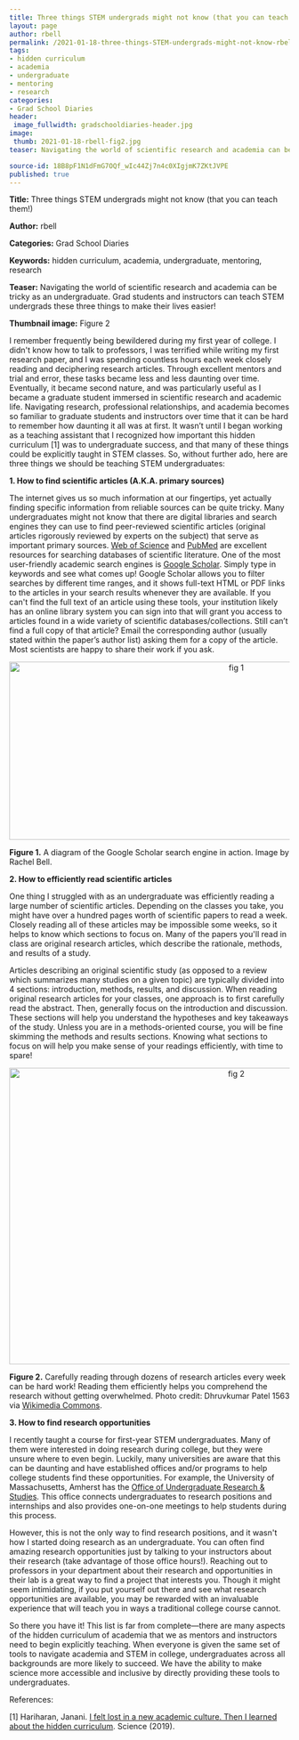 ```yaml
---
title: Three things STEM undergrads might not know (that you can teach them!)
layout: page
author: rbell
permalink: /2021-01-18-three-things-STEM-undergrads-might-not-know-rbell/
tags:
- hidden curriculum
- academia
- undergraduate
- mentoring
- research
categories:
- Grad School Diaries
header:
 image_fullwidth: gradschooldiaries-header.jpg
image:
 thumb: 2021-01-18-rbell-fig2.jpg
teaser: Navigating the world of scientific research and academia can be tricky as an undergraduate. Grad students and instructors can teach STEM undergrads these three things to make their lives easier!

source-id: 18B8pF1N1dFmG7OQf_wIc44Zj7n4c0XIgjmK7ZKtJVPE
published: true
---
```

**Title:** Three things STEM undergrads might not know (that you can teach them!)

**Author:** rbell

**Categories:** Grad School Diaries

**Keywords:** hidden curriculum, academia, undergraduate, mentoring, research

**Teaser:** Navigating the world of scientific research and academia can be tricky as an undergraduate. Grad students and instructors can teach STEM undergrads these three things to make their lives easier!

**Thumbnail image:** Figure 2

I remember frequently being bewildered during my first year of college. I didn't know how to talk to professors, I was terrified while writing my first research paper, and I was spending countless hours each week closely reading and deciphering research articles. Through excellent mentors and trial and error, these tasks became less and less daunting over time. Eventually, it became second nature, and was particularly useful as I became a graduate student immersed in scientific research and academic life. Navigating research, professional relationships, and academia becomes so familiar to graduate students and instructors over time that it can be hard to remember how daunting it all was at first. It wasn’t until I began working as a teaching assistant that I recognized how important this hidden curriculum [1] was to undergraduate success, and that many of these things could be explicitly taught in STEM classes. So, without further ado, here are three things we should be teaching STEM undergraduates:

**1. How to find scientific articles (A.K.A. primary sources)**

The internet gives us so much information at our fingertips, yet actually finding specific information from reliable sources can be quite tricky. Many undergraduates might not know that there are digital libraries and search engines they can use to find peer-reviewed scientific articles (original articles rigorously reviewed by experts on the subject) that serve as important primary sources. [Web of Science](http://www.webofknowledge.com) and [PubMed](https://pubmed.ncbi.nlm.nih.gov/) are excellent resources for searching databases of scientific literature. One of the most user-friendly academic search engines is [Google Scholar](https://scholar.google.com/). Simply type in keywords and see what comes up! Google Scholar allows you to filter searches by different time ranges, and it shows full-text HTML or PDF links to the articles in your search results whenever they are available. If you can't find the full text of an article using these tools, your institution likely has an online library system you can sign into that will grant you access to articles found in a wide variety of scientific databases/collections. Still can’t find a full copy of that article? Email the corresponding author (usually stated within the paper’s author list) asking them for a copy of the article. Most scientists are happy to share their work if you ask.

<center><a data-flickr-embed="true" href="https://www.flickr.com/photos/139839751@N06/50841594658/in/dateposted-public/" title="fig 1"><img src="https://live.staticflickr.com/65535/50841594658_fb10574bcc_c.jpg" width="800" height="320" alt="fig 1"></a><script async src="//embedr.flickr.com/assets/client-code.js" charset="utf-8"></script></center>

**Figure 1.** A diagram of the Google Scholar search engine in action. Image by Rachel Bell.

**2. How to efficiently read scientific articles**

One thing I struggled with as an undergraduate was efficiently reading a large number of scientific articles. Depending on the classes you take, you might have over a hundred pages worth of scientific papers to read a week. Closely reading all of these articles may be impossible some weeks, so it helps to know which sections to focus on. Many of the papers you'll read in class are original research articles, which describe the rationale, methods, and results of a study.

Articles describing an original scientific study (as opposed to a review which summarizes many studies on a given topic) are typically divided into 4 sections: introduction, methods, results, and discussion. When reading original research articles for your classes, one approach is to first carefully read the abstract. Then, generally focus on the introduction and discussion. These sections will help you understand the hypotheses and key takeaways of the study. Unless you are in a methods-oriented course, you will be fine skimming the methods and results sections. Knowing what sections to focus on will help you make sense of your readings efficiently, with time to spare!

<center><a data-flickr-embed="true" href="https://www.flickr.com/photos/139839751@N06/50841596578/in/dateposted-public/" title="fig 2"><img src="https://live.staticflickr.com/65535/50841596578_ab5bcd80f0_c.jpg" width="800" height="533" alt="fig 2"></a><script async src="//embedr.flickr.com/assets/client-code.js" charset="utf-8"></script></center>

**Figure 2.** Carefully reading through dozens of research articles every week can be hard work! Reading them efficiently helps you comprehend the research without getting overwhelmed. Photo credit: Dhruvkumar Patel 1563 via [Wikimedia Commons](https://commons.wikimedia.org/wiki/File:Studying_Person.jpg).

**3. How to find research opportunities**

I recently taught a course for first-year STEM undergraduates. Many of them were interested in doing research during college, but they were unsure where to even begin. Luckily, many universities are aware that this can be daunting and have established offices and/or programs to help college students find these opportunities. For example, the University of Massachusetts, Amherst has the [Office of Undergraduate Research & Studies](https://www.umass.edu/ours/). This office connects undergraduates to research positions and internships and also provides one-on-one meetings to help students during this process. 

However, this is not the only way to find research positions, and it wasn't how I started doing research as an undergraduate. You can often find amazing research opportunities just by talking to your instructors about their research (take advantage of those office hours!). Reaching out to professors in your department about their research and opportunities in their lab is a great way to find a project that interests you. Though it might seem intimidating, if you put yourself out there and see what research opportunities are available, you may be rewarded with an invaluable experience that will teach you in ways a traditional college course cannot.

So there you have it! This list is far from complete—there are many aspects of the hidden curriculum of academia that we as mentors and instructors need to begin explicitly teaching. When everyone is given the same set of tools to navigate academia and STEM in college, undergraduates across all backgrounds are more likely to succeed. We have the ability to make science more accessible and inclusive by directly providing these tools to undergraduates.

References:

[1] Hariharan, Janani. [I felt lost in a new academic culture. Then I learned about the hidden curriculum](https://www.sciencemag.org/careers/2019/05/i-felt-lost-new-academic-culture-then-i-learned-about-hidden-curriculum). Science (2019).

